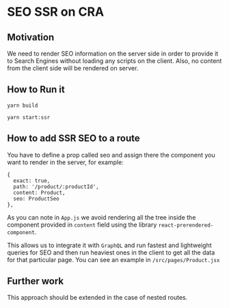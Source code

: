 # SEO SSR on CRA

## Motivation

We need to render SEO information on the server side in order to provide it to Search Engines without loading any scripts on the client. Also, no content from the client side will be rendered on server.

## How to Run it

`yarn build`

`yarn start:ssr`

## How to add SSR SEO to a route

You have to define a prop called seo and assign there the component you want to render in the server, for example:

```
{
  exact: true,
  path: '/product/:productId',
  content: Product,
  seo: ProductSeo
},
```

As you can note in `App.js` we avoid rendering all the tree inside the component provided in `content` field using the library `react-prerendered-component`.

This allows us to integrate it with `GraphQL` and run fastest and lightweight queries for SEO and then run heaviest ones in the client to get all the data for that particular page. You can see an example in `/src/pages/Product.jsx`

## Further work

This approach should be extended in the case of nested routes.